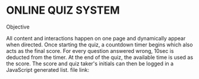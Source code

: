 # ONLINE QUIZ SYSTEM
Objective

All content and interactions happen on one page and dynamically appear when directed. Once starting the quiz,
a countdown timer begins which also acts as the final score. For every question answered wrong, 10sec is deducted from the timer. 
At the end of the quiz, the available time is used as the score. The score and quiz taker's initials can then be logged in a JavaScript generated list.
file link:
